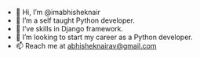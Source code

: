 - 👋 Hi, I’m @imabhisheknair
- 👀 I’m a self taught Python developer.
- 🌟 I’ve skills in Django framework.
- 🌱 I’m looking to start my career as a Python developer.
- 📫 Reach me at abhisheknairav@gmail.com

<!---
imabhisheknair/imabhisheknair is a ✨ special ✨ repository because its `README.md` (this file) appears on your GitHub profile.
You can click the Preview link to take a look at your changes.
--->
